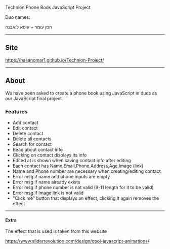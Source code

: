 Technion Phone Book JavaScript Project

Duo names:

חסן עומר + עיסא לואבנה

---

## Site

https://hasanomar1.github.io/Technion-Project/

---

## About

We have been asked to create a phone book using JavaScript in duos as our JavaScript final project.

### Features

- Add contact
- Edit contact
- Delete contact
- Delete all contacts
- Search for contact
- Read about contact info
- Clicking on contact displays its info
- Edited at is shown when saving contact info after editing
- Each contact has Name,Email,Phone,Address,Age,Image (link)
- Name and Phone number are necessary when creating/editing contact
- Error msg if name and phone inputs are empty
- Error msg if name already exists
- Error msg if phone number is not valid (9-11 length for it to be valid)
- Error msg if Image link is not valid
- "Click me" button that displays an effect, clicking it again removes the effect

---

#### Extra

The effect that is used is taken from this website

https://www.sliderrevolution.com/design/cool-javascript-animations/
